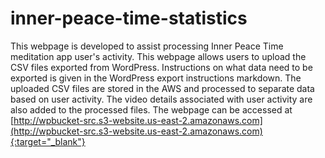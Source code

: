 # inner-peace-time-statistics
This webpage is developed to assist processing Inner Peace Time meditation app user's activity.
This webpage allows users to upload the CSV files exported from WordPress. Instructions on what data need to be exported is given in the WordPress export instructions markdown.
The uploaded CSV files are stored in the AWS and processed to separate data based on user activity.
The video details associated with user activity are also added to the processed files. 
The webpage can be accessed at [http://wpbucket-src.s3-website.us-east-2.amazonaws.com](http://wpbucket-src.s3-website.us-east-2.amazonaws.com){:target="_blank"}

